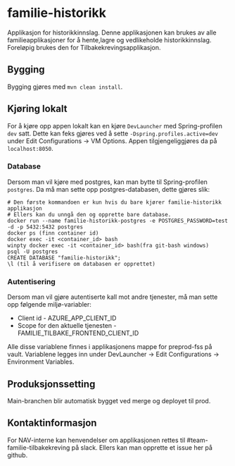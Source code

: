 # familie-historikk
Applikasjon for historikkinnslag. Denne applikasjonen kan brukes av alle familieapplikasjoner for å hente,lagre og vedlikeholde historikkinnslag. 
Foreløpig brukes den for Tilbakekrevingsapplikasjon.

## Bygging
Bygging gjøres med `mvn clean install`.

## Kjøring lokalt
For å kjøre opp appen lokalt kan en kjøre `DevLauncher` med Spring-profilen `dev` satt. Dette kan feks gjøres ved å sette
`-Dspring.profiles.active=dev` under Edit Configurations -> VM Options.
Appen tilgjengeliggjøres da på `localhost:8050`.

### Database
Dersom man vil kjøre med postgres, kan man bytte til Spring-profilen `postgres`.
Da må man sette opp postgres-databasen, dette gjøres slik:
```
# Den første kommandoen er kun hvis du bare kjører familie-historikk applikasjon
# Ellers kan du unngå den og opprette bare database.
docker run --name familie-historikk-postgres -e POSTGRES_PASSWORD=test -d -p 5432:5432 postgres
docker ps (finn container id)
docker exec -it <container_id> bash
winpty docker exec -it <container_id> bash(fra git-bash windows)
psql -U postgres
CREATE DATABASE "familie-historikk";
\l (til å verifisere om databasen er opprettet)
```
### Autentisering
Dersom man vil gjøre autentiserte kall mot andre tjenester, må man sette opp følgende miljø-variabler:
* Client id - AZURE_APP_CLIENT_ID
* Scope for den aktuelle tjenesten - FAMILIE_TILBAKE_FRONTEND_CLIENT_ID

Alle disse variablene finnes i applikasjonens mappe for preprod-fss på vault.
Variablene legges inn under DevLauncher -> Edit Configurations -> Environment Variables.

## Produksjonssetting
Main-branchen blir automatisk bygget ved merge og deployet til prod.

## Kontaktinformasjon
For NAV-interne kan henvendelser om applikasjonen rettes til #team-familie-tilbakekreving på slack.
Ellers kan man opprette et issue her på github.
